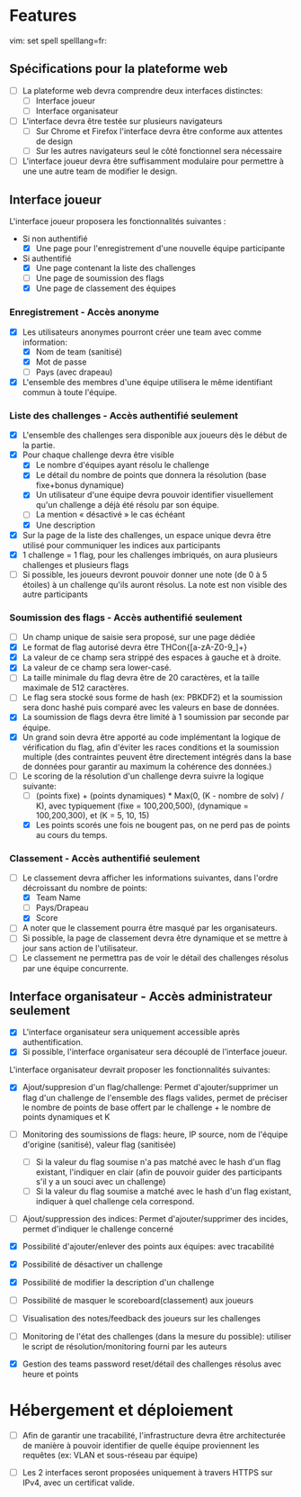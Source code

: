 # Features

vim: set spell spelllang=fr:

## Spécifications pour la plateforme web
- [ ] La plateforme web devra comprendre deux interfaces distinctes:
  - [ ] Interface joueur
  - [ ] Interface organisateur
- [ ] L'interface devra être testée sur plusieurs navigateurs
  - [ ] Sur Chrome et Firefox l'interface devra être conforme aux attentes de design
  - [ ] Sur les autres navigateurs seul le côté fonctionnel sera nécessaire
- [ ] L'interface joueur devra être suffisamment modulaire pour permettre à une une autre team de modifier le design.

## Interface joueur
L'interface joueur proposera les fonctionnalités suivantes :
- Si non authentifié
  - [x] Une page pour l'enregistrement d'une nouvelle équipe participante
- Si authentifié
  - [x] Une page contenant la liste des challenges
  - [ ] Une page de soumission des flags
  - [x] Une page de classement des équipes

### Enregistrement - Accès anonyme
- [x] Les utilisateurs anonymes pourront créer une team avec comme information:
  - [x] Nom de team (sanitisé)
  - [x] Mot de passe
  - [ ] Pays (avec drapeau)
- [x] L'ensemble des membres d'une équipe utilisera le même identifiant commun à toute l'équipe.

### Liste des challenges - Accès authentifié seulement
- [x] L'ensemble des challenges sera disponible aux joueurs dès le début de la partie.
- [x] Pour chaque challenge devra être visible
  - [x] Le nombre d'équipes ayant résolu le challenge
  - [x] Le détail du nombre de points que donnera la résolution (base fixe+bonus dynamique)
  - [x] Un utilisateur d'une équipe devra pouvoir identifier visuellement qu'un challenge a déjà été résolu par son équipe.
  - [ ] La mention « désactivé » le cas échéant
  - [x] Une description
- [x] Sur la page de la liste des challenges, un espace unique devra être utilisé pour communiquer les indices aux participants
- [x] 1 challenge = 1 flag, pour les challenges imbriqués, on aura plusieurs challenges et plusieurs flags
- [ ] Si possible, les joueurs devront pouvoir donner une note (de 0 à 5 étoiles) à un challenge qu'ils auront résolus. La note est non visible des autre participants

### Soumission des flags - Accès authentifié seulement
- [ ] Un champ unique de saisie sera proposé, sur une page dédiée
- [x] Le format de flag autorisé devra être THCon{[a-zA-Z0-9_]+}
- [x] La valeur de ce champ sera strippé des espaces à gauche et à droite.
- [x] La valeur de ce champ sera lower-casé.
- [ ] La taille minimale du flag devra être de 20 caractères, et la taille maximale de 512 caractères.
- [ ] Le flag sera stocké sous forme de hash (ex: PBKDF2) et la soumission sera donc hashé puis comparé avec les valeurs en base de données.
- [x] La soumission de flags devra être limité à 1 soumission par seconde par équipe.
- [x] Un grand soin devra être apporté au code implémentant la logique de vérification du flag, afin d'éviter les races conditions et la soumission multiple (des contraintes peuvent être directement intégrés dans la base de données pour garantir au maximum la cohérence des données.)
- [ ] Le scoring de la résolution d'un challenge devra suivre la logique suivante:
  - [ ] (points fixe) + (points dynamiques) * Max(0, (K - nombre de solv) / K), avec typiquement (fixe = 100,200,500), (dynamique = 100,200,300), et (K = 5, 10, 15)
  - [x] Les points scorés une fois ne bougent pas, on ne perd pas de points au cours du temps.

### Classement - Accès authentifié seulement
- [ ] Le classement devra afficher les informations suivantes, dans l'ordre décroissant du nombre de points:
  - [x] Team Name
  - [ ] Pays/Drapeau
  - [x] Score
- [ ] A noter que le classement pourra être masqué par les organisateurs.
- [ ] Si possible, la page de classement devra être dynamique et se mettre à jour sans action de l'utilisateur.
- [ ] Le classement ne permettra pas de voir le détail des challenges résolus par une équipe concurrente.

## Interface organisateur - Accès administrateur seulement
- [x] L'interface organisateur sera uniquement accessible après authentification.
- [x] Si possible, l'interface organisateur sera découplé de l'interface joueur.

L'interface organisateur devrait proposer les fonctionnalités suivantes:
- [x] Ajout/suppresion d'un flag/challenge: Permet d'ajouter/supprimer un flag d'un challenge de l'ensemble des flags valides, permet de préciser le nombre de points de base offert par le challenge + le nombre de points dynamiques et K
- [ ] Monitoring des soumissions de flags: heure, IP source, nom de l'équipe d'origine (sanitisé), valeur flag (sanitisée)
  - [ ] Si la valeur du flag soumise n'a pas matché avec le hash d'un flag existant, l'indiquer en clair (afin de pouvoir guider des participants s'il y a un souci avec un challenge)
  - [ ] Si la valeur du flag soumise a matché avec le hash d'un flag existant, indiquer à quel challenge cela correspond.

- [ ] Ajout/suppression des indices: Permet d'ajouter/supprimer des incides, permet d'indiquer le challenge concerné
- [x] Possibilité d'ajouter/enlever des points aux équipes: avec tracabilité
- [x] Possibilité de désactiver un challenge
- [x] Possibilité de modifier la description d'un challenge
- [ ] Possibilité de masquer le scoreboard(classement) aux joueurs
- [ ] Visualisation des notes/feedback des joueurs sur les challenges
- [ ] Monitoring de l'état des challenges (dans la mesure du possible): utiliser le script de résolution/monitoring fourni par les auteurs
- [x] Gestion des teams password reset/détail des challenges résolus avec heure et points


# Hébergement et déploiement

- [ ] Afin de garantir une tracabilité, l'infrastructure devra être architecturée de manière à pouvoir identifier de quelle équipe proviennent les requêtes (ex: VLAN et sous-réseau par équipe)
- [ ] Les 2 interfaces seront proposées uniquement à travers HTTPS sur IPv4, avec un certificat valide.


